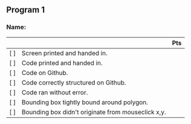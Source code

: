 ## Program 1

### Name: 

|     |                             | Pts    |
|:---|:----------------------------|:----:|
| [ ] | Screen printed and handed in.|     |
| [ ] | Code printed and handed in.|     |
| [ ] | Code on Github. |     |
| [ ] | Code correctly structured on Github. |     |
| [ ] | Code ran without error.|     |
| [ ] | Bounding box tightly bound around polygon.|     |
| [ ] | Bounding box didn't originate from mouseclick x,y.|     |
